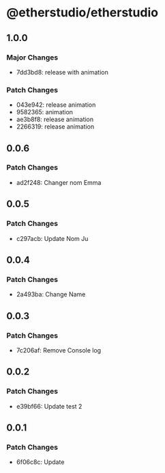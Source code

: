 # @etherstudio/etherstudio

## 1.0.0

### Major Changes

- 7dd3bd8: release with animation

### Patch Changes

- 043e942: release animation
- 9582365: animation
- ae3b8f8: release animation
- 2266319: release animation

## 0.0.6

### Patch Changes

- ad2f248: Changer nom Emma

## 0.0.5

### Patch Changes

- c297acb: Update Nom Ju

## 0.0.4

### Patch Changes

- 2a493ba: Change Name

## 0.0.3

### Patch Changes

- 7c206af: Remove Console log

## 0.0.2

### Patch Changes

- e39bf66: Update test 2

## 0.0.1

### Patch Changes

- 6f06c8c: Update
